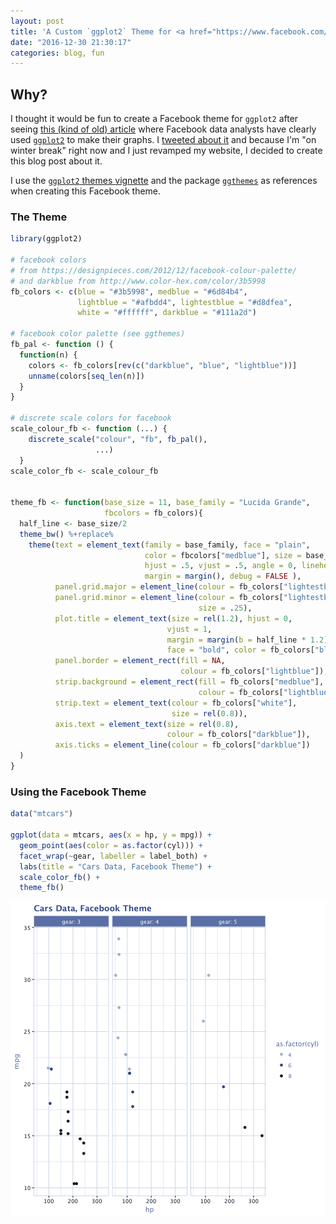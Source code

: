```yaml
---
layout: post
title: 'A Custom `ggplot2` Theme for <a href="https://www.facebook.com/">Facebook</a>'
date: "2016-12-30 21:30:17"
categories: blog, fun
---
```





## Why? 

I thought it would be fun to create a Facebook theme for `ggplot2` after seeing [this (kind of old) article](http://www.theatlantic.com/technology/archive/2014/02/when-you-fall-in-love-this-is-what-facebook-sees/283865/?utm_source=mitfb) where Facebook data analysts have clearly used [`ggplot2`](http://docs.ggplot2.org/current/) to make their graphs. I [tweeted about it]() and because I'm "on winter break" right now and I just revamped my website, I decided to create this blog post about it.

I use the [`ggplot2` themes vignette](http://docs.ggplot2.org/dev/vignettes/themes.html) and the package [`ggthemes`](https://github.com/jrnold/ggthemes) as references when creating this Facebook theme.

### The Theme


```r
library(ggplot2)

# facebook colors
# from https://designpieces.com/2012/12/facebook-colour-palette/
# and darkblue from http://www.color-hex.com/color/3b5998
fb_colors <- c(blue = "#3b5998", medblue = "#6d84b4", 
               lightblue = "#afbdd4", lightestblue = "#d8dfea", 
               white = "#ffffff", darkblue = "#111a2d")

# facebook color palette (see ggthemes)
fb_pal <- function () {
  function(n) {
    colors <- fb_colors[rev(c("darkblue", "blue", "lightblue"))]
    unname(colors[seq_len(n)])
  }
} 

# discrete scale colors for facebook
scale_colour_fb <- function (...) {
    discrete_scale("colour", "fb", fb_pal(), 
                   ...)
  }  
scale_color_fb <- scale_colour_fb


theme_fb <- function(base_size = 11, base_family = "Lucida Grande", 
                     fbcolors = fb_colors){
  half_line <- base_size/2
  theme_bw() %+replace% 
    theme(text = element_text(family = base_family, face = "plain", 
                              color = fbcolors["medblue"], size = base_size,
                              hjust = .5, vjust = .5, angle = 0, lineheight = 1.1, 
                              margin = margin(), debug = FALSE ),
          panel.grid.major = element_line(colour = fb_colors["lightestblue"]),
          panel.grid.minor = element_line(colour = fb_colors["lightestblue"],
                                          size = .25), 
          plot.title = element_text(size = rel(1.2), hjust = 0, 
                                   vjust = 1, 
                                   margin = margin(b = half_line * 1.2), 
                                   face = "bold", color = fb_colors["blue"]),
          panel.border = element_rect(fill = NA, 
                                      colour = fb_colors["lightblue"]),
          strip.background = element_rect(fill = fb_colors["medblue"], 
                                          colour = fb_colors["lightblue"]),
          strip.text = element_text(colour = fb_colors["white"], 
                                    size = rel(0.8)),
          axis.text = element_text(size = rel(0.8), 
                                   colour = fb_colors["darkblue"]),
          axis.ticks = element_line(colour = fb_colors["darkblue"])
  )
}
```

### Using the Facebook Theme


```r
data("mtcars")

ggplot(data = mtcars, aes(x = hp, y = mpg)) + 
  geom_point(aes(color = as.factor(cyl))) + 
  facet_wrap(~gear, labeller = label_both) + 
  labs(title = "Cars Data, Facebook Theme") + 
  scale_color_fb() + 
  theme_fb()
```

<img src="/figure/source/2016-12-30-facebook-ggplot2-theme/fbex-1.png" title="plot of chunk fbex" alt="plot of chunk fbex" style="display: block; margin: auto;" />

